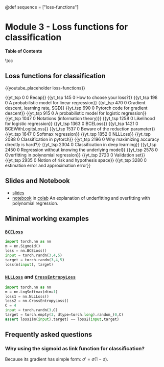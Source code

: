 @def sequence = ["loss-functions"]

# Module 3 - Loss functions for classification

**Table of Contents**

\toc


## Loss functions for classification

{{youtube_placeholder loss-functions}}

{{yt_tsp 0 0 Recap}}
{{yt_tsp 145 0 How to choose your loss?}}
{{yt_tsp 198 0 A probabilistic model for linear regression}}
{{yt_tsp 470 0 Gradient descent, learning rate, SGD}}
{{yt_tsp 690 0 Pytorch code for gradient descent}}
{{yt_tsp 915 0 A probabilistic model for logistic regression}}
{{yt_tsp 1047 0 Notations (information theory)}}
{{yt_tsp 1258 0 Likelihood for logistic regression}}
{{yt_tsp 1363 0 BCELoss}}
{{yt_tsp 1421 0 BCEWithLogitsLoss}}
{{yt_tsp 1537 0 Beware of the reduction parameter}}
{{yt_tsp 1647 0 Softmax regression}}
{{yt_tsp 1852 0 NLLLoss}}
{{yt_tsp 2088 0 Classification in pytorch}}
{{yt_tsp 2196 0 Why maximizing accuracy directly is hard?}}
{{yt_tsp 2304 0 Classification in deep learning}}
{{yt_tsp 2450 0 Regression without knowing the underlying model}}
{{yt_tsp 2578 0 Overfitting in polynomial regression}}
{{yt_tsp 2720 0 Validation set}}
{{yt_tsp 2935 0 Notion of risk and hypothesis space}}
{{yt_tsp 3280 0 estimation error and approximation error}}

## Slides and Notebook

- [slides](https://dataflowr.github.io/slides/module3.html)
- [notebook](https://github.com/dataflowr/notebooks/blob/master/Module3/03_polynomial_regression.ipynb) in [colab](https://colab.research.google.com/github/dataflowr/notebooks/blob/master/Module3/03_polynomial_regression.ipynb) An explanation of underfitting and overfitting with polynomial regression.

## Minimal working examples

### [`BCELoss`](https://pytorch.org/docs/stable/generated/torch.nn.BCELoss.html#torch.nn.BCELoss)
```python
import torch.nn as nn
m = nn.Sigmoid()
loss = nn.BCELoss()
input = torch.randn(3,4,5)
target = torch.randn(3,4,5)
loss(m(input), target)
```

### [`NLLLoss`](https://pytorch.org/docs/stable/generated/torch.nn.NLLLoss.html#torch.nn.NLLLoss) and [`CrossEntropyLoss`](https://pytorch.org/docs/stable/generated/torch.nn.CrossEntropyLoss.html#torch.nn.CrossEntropyLoss)
```python
import torch.nn as nn
m = nn.LogSoftmax(dim=1)
loss1 = nn.NLLLoss()
loss2 = nn.CrossEntropyLoss()
C = 4
input = torch.randn(3,C)
target = torch.empty(3, dtype=torch.long).random_(0,C) 
assert loss1(m(input),target) == loss2(input,target)
```

## Frequently asked questions

### Why using the sigmoid as link function for classification?

Because its gradient has simple form: $\sigma' = \sigma(1 - \sigma)$.
